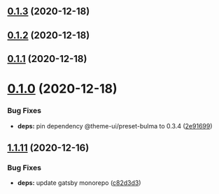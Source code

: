 ## [0.1.3](https://github.com/dds/bosabosa.org/compare/v0.1.2...v0.1.3) (2020-12-18)



## [0.1.2](https://github.com/dds/bosabosa.org/compare/v0.1.1...v0.1.2) (2020-12-18)



## [0.1.1](https://github.com/dds/bosabosa.org/compare/v0.1.0...v0.1.1) (2020-12-18)



# [0.1.0](https://github.com/dds/bosabosa.org/compare/v1.1.11...v0.1.0) (2020-12-18)


### Bug Fixes

* **deps:** pin dependency @theme-ui/preset-bulma to 0.3.4 ([2e91699](https://github.com/dds/bosabosa.org/commit/2e91699bdf074fe62e94c4ad1eb932da94da694d))



## [1.1.11](https://github.com/dds/bosabosa.org/compare/v1.1.10...v1.1.11) (2020-12-16)


### Bug Fixes

* **deps:** update gatsby monorepo ([c82d3d3](https://github.com/dds/bosabosa.org/commit/c82d3d3a4be68b44df29ca867f990b6ad1e5c130))



